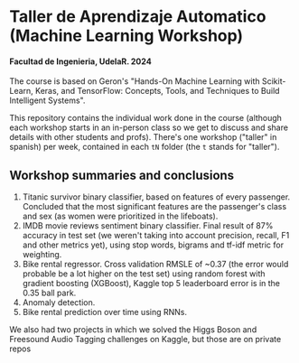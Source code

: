 # Taller de Aprendizaje Automatico (Machine Learning Workshop)
#### Facultad de Ingenieria, UdelaR. 2024

The course is based on Geron's "Hands-On Machine Learning with Scikit-Learn, Keras, and TensorFlow: Concepts, Tools, and Techniques to Build Intelligent Systems".

This repository contains the individual work done in the course (although each workshop starts in an in-person class so we get to discuss and share details with other students and profs). There's one workshop ("taller" in spanish) per week, contained in each `tN` folder (the `t` stands for "taller").

## Workshop summaries and conclusions

1. Titanic survivor binary classifier, based on features of every passenger. Concluded that the most significant features are the passenger's class and sex (as women were prioritized in the lifeboats).
2. IMDB movie reviews sentiment binary classifier. Final result of 87% accuracy in test set (we weren't taking into account precision, recall, F1 and other metrics yet), using stop words, bigrams and tf-idf metric for weighting.
3. Bike rental regressor. Cross validation RMSLE of ~0.37 (the error would probable be a lot higher on the test set) using random forest with gradient boosting (XGBoost), Kaggle top 5 leaderboard error is in the 0.35 ball park.
4. Anomaly detection.
5. Bike rental prediction over time using RNNs.

We also had two projects in which we solved the Higgs Boson and Freesound Audio Tagging challenges on Kaggle, but those are on private repos
